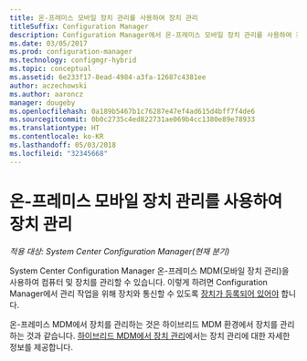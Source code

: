 ```yaml
---
title: 온-프레미스 모바일 장치 관리를 사용하여 장치 관리
titleSuffix: Configuration Manager
description: Configuration Manager에서 온-프레미스 모바일 장치 관리를 사용하여 장치 관리
ms.date: 03/05/2017
ms.prod: configuration-manager
ms.technology: configmgr-hybrid
ms.topic: conceptual
ms.assetid: 6e233f17-8ead-4984-a3fa-12687c4381ee
author: aczechowski
ms.author: aaroncz
manager: dougeby
ms.openlocfilehash: 0a189b5467b1c76287e47ef4ad615d4bff7f4de6
ms.sourcegitcommit: 0b0c2735c4ed822731ae069b4cc1380e89e78933
ms.translationtype: HT
ms.contentlocale: ko-KR
ms.lasthandoff: 05/03/2018
ms.locfileid: "32345668"
---
```

# <a name="manage-devices-for-on-premises-mobile-device-management"></a>온-프레미스 모바일 장치 관리를 사용하여 장치 관리

*적용 대상: System Center Configuration Manager(현재 분기)*

System Center Configuration Manager 온-프레미스 MDM(모바일 장치 관리)을 사용하여 컴퓨터 및 장치를 관리할 수 있습니다. 이렇게 하려면 Configuration Manager에서 관리 작업을 위해 장치와 통신할 수 있도록 [장치가 등록되어 있어야](enroll-devices-on-premises-mdm.md) 합니다.

온-프레미스 MDM에서 장치를 관리하는 것은 하이브리드 MDM 환경에서 장치를 관리하는 것과 같습니다. [하이브리드 MDM에서 장치 관리](wipe-lock-reset-devices.md)에서는 장치 관리에 대한 자세한 정보를 제공합니다.
